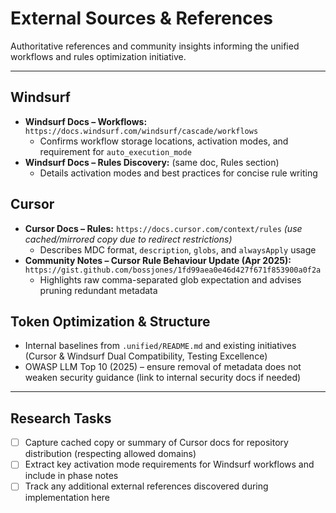 # External Sources & References

Authoritative references and community insights informing the unified workflows and rules optimization initiative.

---

## Windsurf

- **Windsurf Docs – Workflows:** `https://docs.windsurf.com/windsurf/cascade/workflows`
  - Confirms workflow storage locations, activation modes, and requirement for `auto_execution_mode`
- **Windsurf Docs – Rules Discovery:** (same doc, Rules section)
  - Details activation modes and best practices for concise rule writing

## Cursor

- **Cursor Docs – Rules:** `https://docs.cursor.com/context/rules` _(use cached/mirrored copy due to redirect restrictions)_
  - Describes MDC format, `description`, `globs`, and `alwaysApply` usage
- **Community Notes – Cursor Rule Behaviour Update (Apr 2025):** `https://gist.github.com/bossjones/1fd99aea0e46d427f671f853900a0f2a`
  - Highlights raw comma-separated glob expectation and advises pruning redundant metadata

## Token Optimization & Structure

- Internal baselines from `.unified/README.md` and existing initiatives (Cursor & Windsurf Dual Compatibility, Testing Excellence)
- OWASP LLM Top 10 (2025) – ensure removal of metadata does not weaken security guidance (link to internal security docs if needed)

---

## Research Tasks

- [ ] Capture cached copy or summary of Cursor docs for repository distribution (respecting allowed domains)
- [ ] Extract key activation mode requirements for Windsurf workflows and include in phase notes
- [ ] Track any additional external references discovered during implementation here
